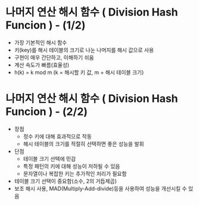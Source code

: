 # 나머지 연산 해시 함수 ( Division Hash Funcion ) - (1/2)
- 가장 기본적인 해시 함수
- 키(key)를 해시 테이블의 크기로 나눈 나머지를 해시 값으로 사용
- 구현이 매우 간단하고, 이해하기 쉬움
- 계산 속도가 빠름(효율성)
- h(k) = k mod m (k = 해시할 키 값, m = 해시 테이블 크기)

# 나머지 연산 해시 함수 ( Division Hash Funcion ) - (2/2)
- 장점
  - 정수 키에 대해 효과적으로 작동
  - 해시 테이블의 크기를 적절히 선택하면 좋은 성능을 발휘
- 단점
  - 테이블 크기 선택에 민감
  - 특정 패턴의 키에 대해 성능이 저하될 수 있음
  - 문자열이나 복잡한 키는 추가적인 처리가 필요함
- 테이블 크기 선택이 중요함(소수, 2의 거듭제곱)
- 보조 해시 사용, MAD(Multiply-Add-divide)등을 사용하여 성능을 개선시킬 수 있음
